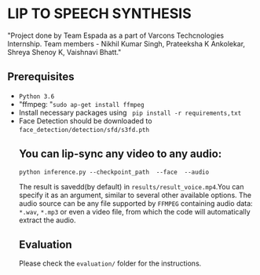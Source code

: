 <h1 dir="auto">
<strong>LIP TO SPEECH SYNTHESIS</strong>
</h1>
<p dir="auto"> "Project done by Team Espada as a part of Varcons Techcnologies Internship. Team members - Nikhil Kumar Singh, Prateeksha K Ankolekar, Shreya Shenoy K, Vaishnavi Bhatt." </p>
<h2 dir="auto">
Prerequisites</h2>
<ul dir="auto">
<li>
<code>Python 3.6</code></li>
<li>"ffmpeg: "<code>sudo ap-get install ffmpeg</code></li>
<li> Install necessary packages using <code> pip install -r requirements,txt</code></li>
<li> Face Detection should be downloaded to <code>face_detection/detection/sfd/s3fd.pth</code></li>
<h2 dir="auto">You can lip-sync any video to any audio:</h2>
<code>python inference.py --checkpoint_path <ckpt> --face <video.mp4> --audio <an-audio-source> </code>
<p dir="auto"> The result is savedd(by default) in <code>results/result_voice.mp4</code>.You can specify it as an argument, similar to several other available options. The audio source can be any file supported by <code>FFMPEG</code> containing audio data: <code>*.wav</code>,  <code>*.mp3</code> or even a video file, from which the code will automatically extract the audio.</p>
<h2 dir="auto"> Evaluation</h2>
<p dir="auto"> Please check the <code>evaluation/</code> folder for the instructions.</p>
